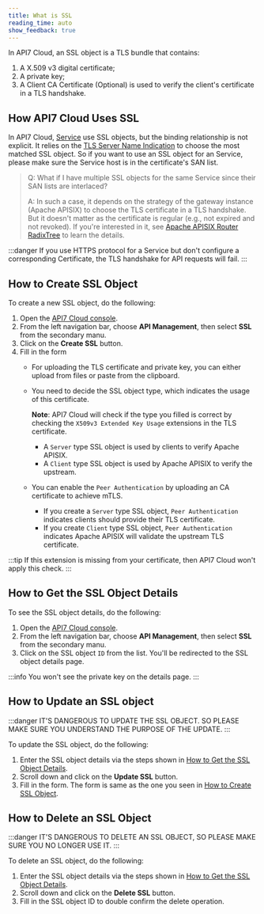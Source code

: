 ```yaml
---
title: What is SSL
reading_time: auto
show_feedback: true
---
```


In API7 Cloud, an SSL object is a TLS bundle that contains:

1. A X.509 v3 digital certificate;
2. A private key;
3. A Client CA Certificate (Optional) is used to verify the client's
   certificate in a TLS handshake.

How API7 Cloud Uses SSL
-----------------------

In API7 Cloud, [Service](./service.md) use SSL objects, but the
binding relationship is not explicit. It relies on the [TLS Server Name Indication](
https://en.wikipedia.org/wiki/Server_Name_Indication) to choose the most matched SSL object.
So if you want to use an SSL object for an Service, please make sure the Service host
is in the certificate's SAN list.

> Q: What if I have multiple SSL objects for the same Service
> since their SAN lists are interlaced?
>
> A: In such a case, it depends on the strategy of the gateway instance (Apache APISIX)
> to choose the TLS certificate in a TLS handshake. But it doesn't matter
> as the certificate is regular (e.g., not expired and not revoked).
> If you're interested in it, see [Apache APISIX Router RadixTree](https://apisix.apache.org/docs/apisix/router-radixtree)
> to learn the details.

:::danger
If you use HTTPS protocol for a Service but don't configure a corresponding Certificate,
the TLS handshake for API requests will fail.
:::

How to Create SSL Object
------------------------

To create a new SSL object, do the following:

1. Open the [API7 Cloud console](https://console.api7.cloud).
2. From the left navigation bar, choose **API Management**, then select **SSL** from the secondary manu.
3. Click on the **Create SSL** button.
4. Fill in the form
   * For uploading the TLS certificate and private key, you can either upload from files or paste from the clipboard.
   * You need to decide the SSL object type, which indicates the usage of this certificate.

     **Note**: API7 Cloud will check if the type you filled is correct by checking the `X509v3 Extended Key Usage` extensions in the TLS certificate.
     * A `Server` type SSL object is used by clients to verify Apache APISIX.
     * A `Client` type SSL object is used by Apache APISIX to verify the upstream.
   * You can enable the `Peer Authentication` by uploading an CA certificate to achieve mTLS.
     * If you create a `Server` type SSL object, `Peer Authentication` indicates clients should provide their TLS certificate.
     * If you create `Client` type SSL object, `Peer Authentication` indicates Apache APISIX will validate the upstream TLS certificate.

:::tip
If this extension is missing from your certificate, then API7 Cloud won't apply this check.
:::

How to Get the SSL Object Details
----------------------------------

To see the SSL object details, do the following:

1. Open the [API7 Cloud console](https://console.api7.cloud).
2. From the left navigation bar, choose **API Management**, then select **SSL** from the secondary manu.
3. Click on the SSL object `ID` from the list. You'll be redirected to the SSL object details page.

:::info
You won't see the private key on the details page.
:::

How to Update an SSL object
----------------------------

:::danger
IT'S DANGEROUS TO UPDATE THE SSL OBJECT. SO PLEASE MAKE SURE YOU UNDERSTAND
THE PURPOSE OF THE UPDATE.
:::

To update the SSL object, do the following:

1. Enter the SSL object details via the steps shown in [How to Get the SSL Object Details](#how-to-get-the-ssl-object-details).
2. Scroll down and click on the **Update SSL** button.
3. Fill in the form. The form is same as the one you seen in [How to Create SSL Object](#how-to-create-ssl-object).

How to Delete an SSL Object
---------------------------

:::danger
IT'S DANGEROUS TO DELETE AN SSL OBJECT, SO PLEASE MAKE SURE YOU NO LONGER USE IT.
:::

To delete an SSL object, do the following:

1. Enter the SSL object details via the steps shown in [How to Get the SSL Object Details](#how-to-get-the-ssl-object-details).
2. Scroll down and click on the **Delete SSL** button.
3. Fill in the SSL object ID to double confirm the delete operation.
